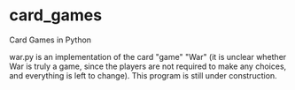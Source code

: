 # card_games
Card Games in Python

war.py is an implementation of the card "game" "War" (it is unclear whether War is truly a game, since the players are not required to make any choices, and everything is left to change). This program is still under construction.
